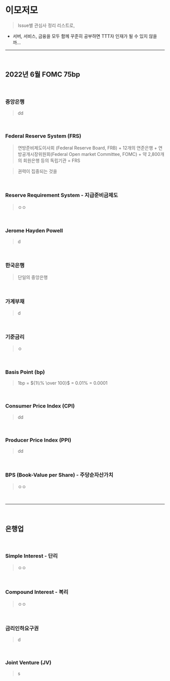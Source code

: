 # 이모저모
> Issue별 관심사 정리 리스트로, 
* 서버, 서비스, 금융을 모두 함께 꾸준히 공부하면 TTT자 인재가 될 수 있지 않을까... 

<hr>
<br>

## 2022년 6월 FOMC 75bp
#### 

<br>

### 중앙은행
> dd

<br>

### Federal Reserve System (FRS)
> 연방준비제도이사회 (Federal Reserve Board, FRB) + 12개의 연준은행 + 연방공개시장위원회(Federal Open market Committee, FOMC) + 약 2,800개의 회원은행 등의 독립기관 = FRS

> 권력이 집중되는 것을 

<br>

### Reserve Requirement System - 지급준비금제도
> ㅇㅇ

<br>

### Jerome Hayden Powell
> d

<br> 

### 한국은행
> 단일의 중앙은행

<br>

### 가계부채
> d

<br>

### 기준금리
> ㅇ

<br>

### Basis Point (bp)
>  1bp = ${1\\% \over 100}$ = 0.01% = 0.0001 

<br>

### Consumer Price Index (CPI)
> dd

<br>

### Producer Price Index (PPI)
> dd

<br>

### BPS (Book-Value per Share) - 주당순자산가치
> ㅇㅇ

<br>
<hr>
<br>

## 은행업
#### 

<br>

### Simple Interest - 단리
> ㅇㅇ 

<br>

### Compound Interest - 복리
> ㅇㅇ

<br>

### 금리인하요구권
> d

<br>

### Joint Venture (JV)
> s
